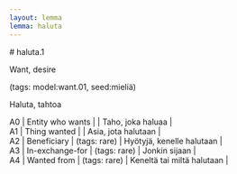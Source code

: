 ```yaml
---
layout: lemma
lemma: haluta
---
```


<div class="sense">
# <span class="sensename">haluta.1</span>

<span class="description">Want, desire</span>

(tags: model:want.01, seed:mieliä)

<span class="description">Haluta, tahtoa</span>

A0 | Entity who wants |   | Taho, joka haluaa |  
A1 | Thing wanted |   | Asia, jota halutaan |  
A2 | Beneficiary | (tags: rare) | Hyötyjä, kenelle halutaan |  
A3 | In-exchange-for | (tags: rare) | Jonkin sijaan |  
A4 | Wanted from | (tags: rare) | Keneltä tai miltä halutaan |  

</div>


